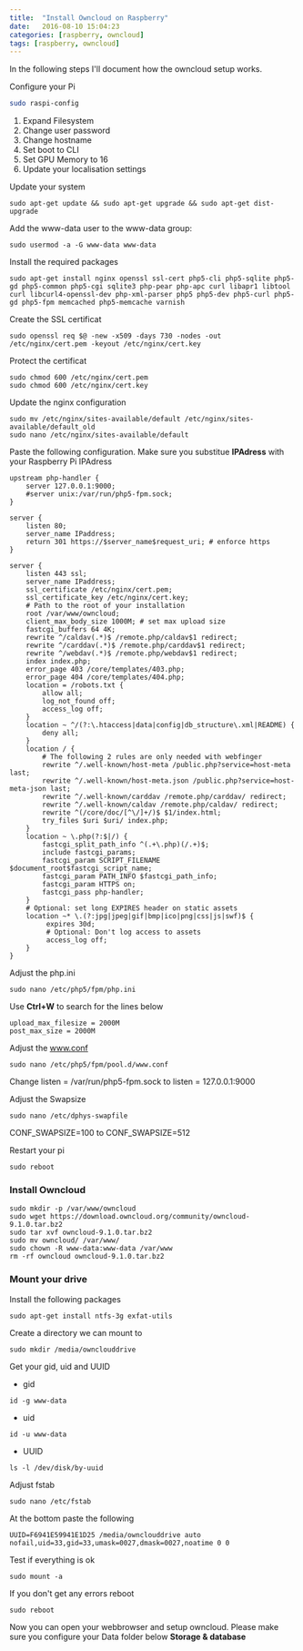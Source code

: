 ```yaml
---
title:  "Install Owncloud on Raspberry"
date:   2016-08-10 15:04:23
categories: [raspberry, owncloud]
tags: [raspberry, owncloud]
---
```


In the following steps I'll document how the owncloud setup works.


Configure your Pi

```bash
sudo raspi-config
```

1. Expand Filesystem
2. Change user password
3. Change hostname
4. Set boot to CLI
5. Set GPU Memory to 16
6. Update your localisation settings

Update your system

```
sudo apt-get update && sudo apt-get upgrade && sudo apt-get dist-upgrade
```

Add the www-data user to the www-data group:

```
sudo usermod -a -G www-data www-data
```

Install the required packages

```
sudo apt-get install nginx openssl ssl-cert php5-cli php5-sqlite php5-gd php5-common php5-cgi sqlite3 php-pear php-apc curl libapr1 libtool curl libcurl4-openssl-dev php-xml-parser php5 php5-dev php5-curl php5-gd php5-fpm memcached php5-memcache varnish
```

Create the SSL certificat

```
sudo openssl req $@ -new -x509 -days 730 -nodes -out /etc/nginx/cert.pem -keyout /etc/nginx/cert.key
```

Protect the certificat

```
sudo chmod 600 /etc/nginx/cert.pem
sudo chmod 600 /etc/nginx/cert.key
```

Update the nginx configuration

```
sudo mv /etc/nginx/sites-available/default /etc/nginx/sites-available/default_old
sudo nano /etc/nginx/sites-available/default
```

Paste the following configuration. Make sure you substitue **IPAdress** with your Raspberry Pi IPAdress

```
upstream php-handler {
    server 127.0.0.1:9000;
    #server unix:/var/run/php5-fpm.sock;
}

server {
    listen 80;
    server_name IPaddress;
    return 301 https://$server_name$request_uri; # enforce https
}

server {
    listen 443 ssl;
    server_name IPaddress;
    ssl_certificate /etc/nginx/cert.pem;
    ssl_certificate_key /etc/nginx/cert.key;
    # Path to the root of your installation
    root /var/www/owncloud;
    client_max_body_size 1000M; # set max upload size
    fastcgi_buffers 64 4K;
    rewrite ^/caldav(.*)$ /remote.php/caldav$1 redirect;
    rewrite ^/carddav(.*)$ /remote.php/carddav$1 redirect;
    rewrite ^/webdav(.*)$ /remote.php/webdav$1 redirect;
    index index.php;
    error_page 403 /core/templates/403.php;
    error_page 404 /core/templates/404.php;
    location = /robots.txt {
        allow all;
        log_not_found off;
        access_log off;
    }
    location ~ ^/(?:\.htaccess|data|config|db_structure\.xml|README) {
        deny all;
    }
    location / {
        # The following 2 rules are only needed with webfinger
        rewrite ^/.well-known/host-meta /public.php?service=host-meta last;
        rewrite ^/.well-known/host-meta.json /public.php?service=host-meta-json last;
        rewrite ^/.well-known/carddav /remote.php/carddav/ redirect;
        rewrite ^/.well-known/caldav /remote.php/caldav/ redirect;
        rewrite ^(/core/doc/[^\/]+/)$ $1/index.html;
        try_files $uri $uri/ index.php;
    }
    location ~ \.php(?:$|/) {
        fastcgi_split_path_info ^(.+\.php)(/.+)$;
        include fastcgi_params;
        fastcgi_param SCRIPT_FILENAME $document_root$fastcgi_script_name;
        fastcgi_param PATH_INFO $fastcgi_path_info;
        fastcgi_param HTTPS on;
        fastcgi_pass php-handler;
    }
    # Optional: set long EXPIRES header on static assets
    location ~* \.(?:jpg|jpeg|gif|bmp|ico|png|css|js|swf)$ {
         expires 30d;
         # Optional: Don't log access to assets
         access_log off;
    }
}
```

Adjust the php.ini

```
sudo nano /etc/php5/fpm/php.ini
```

Use **Ctrl+W** to search for the lines below

```
upload_max_filesize = 2000M
post_max_size = 2000M
```

Adjust the www.conf

```
sudo nano /etc/php5/fpm/pool.d/www.conf
```

Change listen = /var/run/php5-fpm.sock
to
listen = 127.0.0.1:9000

Adjust the Swapsize

```
sudo nano /etc/dphys-swapfile
```

CONF_SWAPSIZE=100
to
CONF_SWAPSIZE=512

Restart your pi

```
sudo reboot
```

### Install Owncloud

```
sudo mkdir -p /var/www/owncloud
sudo wget https://download.owncloud.org/community/owncloud-9.1.0.tar.bz2
sudo tar xvf owncloud-9.1.0.tar.bz2
sudo mv owncloud/ /var/www/
sudo chown -R www-data:www-data /var/www
rm -rf owncloud owncloud-9.1.0.tar.bz2
```

### Mount your drive

Install the following packages

```
sudo apt-get install ntfs-3g exfat-utils
```

Create a directory we can mount to

```
sudo mkdir /media/ownclouddrive
```

Get your gid, uid and UUID

- gid

```
id -g www-data

```

- uid

```
id -u www-data
```

- UUID

```
ls -l /dev/disk/by-uuid
```

Adjust fstab

```
sudo nano /etc/fstab
```

At the bottom paste the following

```
UUID=F6941E59941E1D25 /media/ownclouddrive auto nofail,uid=33,gid=33,umask=0027,dmask=0027,noatime 0 0
```

Test if everything is ok

```
sudo mount -a
```

If you don't get any errors reboot

```
sudo reboot
```

Now you can open your webbrowser and setup owncloud.
Please make sure you configure your Data folder below **Storage & database**